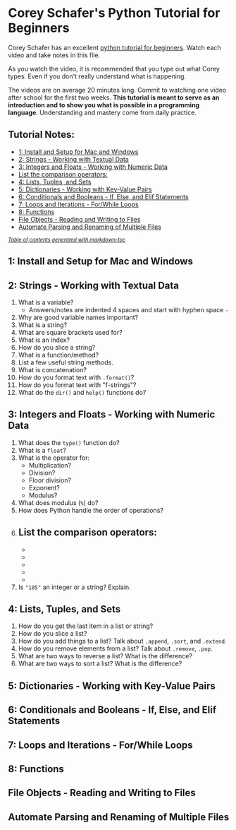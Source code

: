 # Corey Schafer's Python Tutorial for Beginners

Corey Schafer has an excellent [python tutorial for beginners](https://www.youtube.com/playlist?list=PL-osiE80TeTskrapNbzXhwoFUiLCjGgY7). Watch each video and take notes in this file.

As you watch the video, it is recommended that you type out what Corey types. Even if you don't really understand what is happening.

The videos are on average 20 minutes long. Commit to watching one video after school for the first two weeks. **This tutorial is meant to serve as an introduction and to show you what is possible in a programming language**. Understanding and mastery come from daily practice.

## Tutorial Notes:
- [1: Install and Setup for Mac and Windows](#1--install-and-setup-for-mac-and-windows)
- [2: Strings - Working with Textual Data](#2--strings---working-with-textual-data)
- [3: Integers and Floats - Working with Numeric Data](#3--integers-and-floats---working-with-numeric-data)
- [List the comparison operators:](#list-the-comparison-operators-)
- [4: Lists, Tuples, and Sets](#4--lists--tuples--and-sets)
- [5: Dictionaries - Working with Key-Value Pairs](#5--dictionaries---working-with-key-value-pairs)
- [6: Conditionals and Booleans - If, Else, and Elif Statements](#6--conditionals-and-booleans---if--else--and-elif-statements)
- [7: Loops and Iterations - For/While Loops](#7--loops-and-iterations---for-while-loops)
- [8: Functions](#8--functions)
- [File Objects - Reading and Writing to Files](#file-objects---reading-and-writing-to-files)
- [Automate Parsing and Renaming of Multiple Files](#automate-parsing-and-renaming-of-multiple-files)

<small><i><a href='http://ecotrust-canada.github.io/markdown-toc/'>Table of contents generated with markdown-toc</a></i></small>


## 1: Install and Setup for Mac and Windows

## 2: Strings - Working with Textual Data
1. What is a variable?
    - Answers/notes are indented 4 spaces and start with hyphen space `- ` 
2. Why are good variable names important?
3. What is a string?
4. What are square brackets used for?
5. What is an index?
6. How do you slice a string?
7. What is a function/method?
8. List a few useful string methods.
9. What is concatenation?
10. How do you format text with `.format()`?
11. How do you format text with "f-strings"?
12. What do the `dir()` and `help()` functions do?

## 3: Integers and Floats - Working with Numeric Data
1. What does the `type()` function do?
2. What is a `float`?
3. What is the operator for:
    - Multiplication?
    - Division?
    - Floor division?
    - Exponent?
    - Modulus?
4. What does modulus (`%`) do?
5. How does Python handle the order of operations?
6. List the comparison operators:
    -
    -
    -
    -
    -
    -
7. Is `"105"` an integer or a string? Explain.

## 4: Lists, Tuples, and Sets
1. How do you get the last item in a list or string?
2. How do you slice a list?
3. How do you add things to a list? Talk about `.append`, `.sort`, and `.extend`.
4. How do you remove elements from a list?  Talk about `.remove`, `.pop`.
5. What are two ways to reverse a list? What is the difference?
6. What are two ways to sort a list? What is the difference?

## 5: Dictionaries - Working with Key-Value Pairs

## 6: Conditionals and Booleans - If, Else, and Elif Statements

## 7: Loops and Iterations - For/While Loops

## 8: Functions

## File Objects - Reading and Writing to Files

## Automate Parsing and Renaming of Multiple Files
